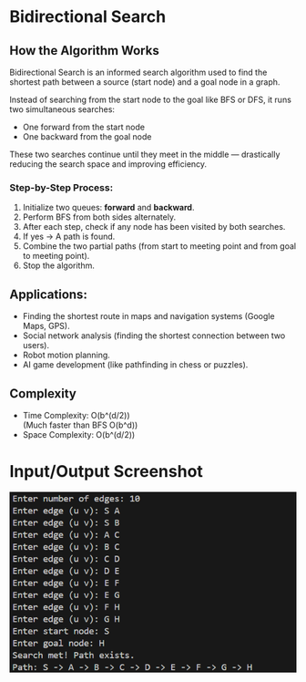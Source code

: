 # Bidirectional Search

## How the Algorithm Works
Bidirectional Search is an informed search algorithm used to find the shortest path between a source (start node) and a goal node in a graph.

Instead of searching from the start node to the goal like BFS or DFS, it runs two simultaneous searches:
- One forward from the start node
- One backward from the goal node

These two searches continue until they meet in the middle — drastically reducing the search space and improving efficiency.

### Step-by-Step Process:
1. Initialize two queues: **forward** and **backward**.
2. Perform BFS from both sides alternately.
3. After each step, check if any node has been visited by both searches.
4. If yes → A path is found.
5. Combine the two partial paths (from start to meeting point and from goal to meeting point).
6. Stop the algorithm.

## Applications:
- Finding the shortest route in maps and navigation systems (Google Maps, GPS).
- Social network analysis (finding the shortest connection between two users).
- Robot motion planning.
- AI game development (like pathfinding in chess or puzzles).

## Complexity
- Time Complexity: O(b^(d/2))  
  (Much faster than BFS O(b^d))
- Space Complexity: O(b^(d/2))
 
# Input/Output Screenshot
![ Input_Output_Screenshot](https://github.com/Jeba-02/AI/blob/main/Algorithm%20Implementation/Algorithm_Implementation/Bidirectional/Screenshot.png)


